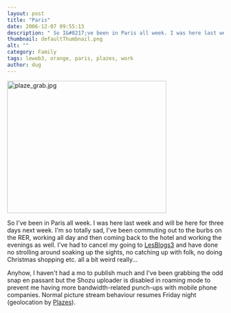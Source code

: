 ```yaml
---
layout: post
title: "Paris"
date: 2006-12-07 09:55:13
description: " So I&#8217;ve been in Paris all week. I was here last week and will be here for three days next week. I&#8217;m so totally sad, I&#8217;ve been commuting out to the burbs on the RER, working all day and&#8230;"
thumbnail: defaultThumbnail.png
alt: ""
category: Family
tags: leweb3, orange, paris, plazes, work
author: dug
---
```


<p><a href="http://www.plazes.com"><img alt="plaze_grab.jpg" src="http://www.donkeyontheedge.com/i/plaze_grab.jpg" width="370" height="307" style="border:none;" /></a></p>

<p>So I've been in Paris all week. I was here last week and will be here for three days next week. I'm so totally sad, I've been commuting out to the burbs on the <span class="caps">RER, </span>working all day and then coming back to the hotel and working the evenings as well. I've had to cancel my going to <a href="http://www.leweb3.com/">LesBlogs3</a> and have done no strolling around soaking up the sights, no catching up with folk, no doing Christmas shopping etc. all a bit weird really...</p>

<p>Anyhow, I haven't had a mo to publish much and I've been grabbing the odd snap en passant but the Shozu uploader is disabled in roaming mode to prevent me having more bandwidth-related punch-ups with mobile phone companies. Normal picture stream behaviour resumes Friday night (geolocation by <a href="http://www.plazes.com">Plazes</a>).</p>
